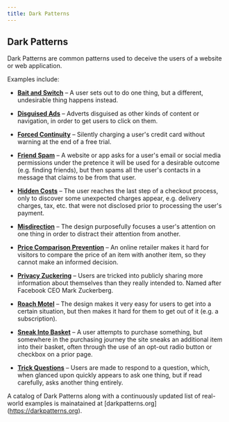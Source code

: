 ```yaml
---
title: Dark Patterns
---
```

## Dark Patterns

Dark Patterns are common patterns used to deceive the users of a website or web application.

Examples include:

* <a href='https://darkpatterns.org/types-of-dark-pattern/bait-and-switch' target='_blank' rel='nofollow'>**Bait and Switch**</a> – A user sets out to do one thing, but a different, undesirable thing happens instead.

* <a href='https://darkpatterns.org/types-of-dark-pattern/disguised-ads' target='_blank' rel='nofollow'>**Disguised Ads**</a> – Adverts disguised as other kinds of content or navigation, in order to get users to click on them.

* <a href='https://darkpatterns.org/types-of-dark-pattern/forced-continuity' target='_blank' rel='nofollow'>**Forced Continuity**</a> – Silently charging a user's credit card without warning at the end of a free trial.

* <a href='https://darkpatterns.org/types-of-dark-pattern/friend-spam' target='_blank' rel='nofollow'>**Friend Spam**</a> – A website or app asks for a user's email or social media permissions under the pretence it will be used for a desirable outcome (e.g. finding friends), but then spams all the user's contacts in a message that claims to be from that user.

* <a href='https://darkpatterns.org/types-of-dark-pattern/hidden-costs' target='_blank' rel='nofollow'>**Hidden Costs**</a> – The user reaches the last step of a checkout process, only to discover some unexpected charges appear, e.g. delivery charges, tax, etc. that were not disclosed prior to processing the user's payment.

* <a href='https://darkpatterns.org/types-of-dark-pattern/misdirection' target='_blank' rel='nofollow'>**Misdirection**</a> – The design purposefully focuses a user's attention on one thing in order to distract their attention from another.

* <a href='https://darkpatterns.org/types-of-dark-pattern/price-comparison-prevention' target='_blank' rel='nofollow'>**Price Comparison Prevention**</a> – An online retailer makes it hard for visitors to compare the price of an item with another item, so they cannot make an informed decision.

* <a href='https://darkpatterns.org/types-of-dark-pattern/privacy-zuckering' target='_blank' rel='nofollow'>**Privacy Zuckering**</a> – Users are tricked into publicly sharing more information about themselves than they really intended to. Named after Facebook CEO Mark Zuckerberg.

* <a href='https://darkpatterns.org/types-of-dark-pattern/roach-motel' target='_blank' rel='nofollow'>**Roach Motel**</a> – The design makes it very easy for users to get into a certain situation, but then makes it hard for them to get out of it (e.g. a subscription).

* <a href='https://darkpatterns.org/types-of-dark-pattern/sneak-into-basket' target='_blank' rel='nofollow'>**Sneak Into Basket**</a> – A user attempts to purchase something, but somewhere in the purchasing journey the site sneaks an additional item into their basket, often through the use of an opt-out radio button or checkbox on a prior page.

* <a href='https://darkpatterns.org/types-of-dark-pattern/trick-questions' target='_blank' rel='nofollow'>**Trick Questions**</a> – Users are made to respond to a question, which, when glanced upon quickly appears to ask one thing, but if read carefully, asks another thing entirely.

A catalog of Dark Patterns along with a continuously updated list of real-world examples is mainatained at [darkpatterns.org] (https://darkpatterns.org).
